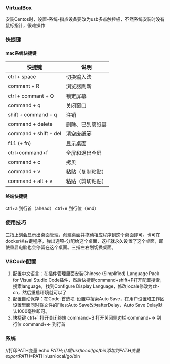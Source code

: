 ### VirtualBox 
安装Centos时，设置-系统-指点设备要改为usb多点触控板，不然系统安装时没有鼠标指针，很难操作

### 快捷键
#### mac系统快捷键
| 快捷键 | 说明
| ----- | ---
| ctrl + space          | 切换输入法
| commant + R           | 浏览器刷新
| ctrl + commant + Q    | 锁定屏幕
| command + q           | 关闭窗口
| shift + command + q   | 注销
| command + delete      | 删除、已到废纸篓
| command + shift + del | 清空废纸篓
| f11 (+ fn)            | 显示桌面
| ctrl+command+f        | 全屏和退出全屏
| command + c           | 拷贝
| command + v           | 粘贴（复制粘贴）
| command + alt + v     | 粘贴（剪切粘贴）

#### 终端快捷键
ctrl+a 到行首（ahead）
ctrl+e 到行位（end）


### 使用技巧
三指上划会显示出桌面管理，创建桌面并拖动相应程序到这个桌面即可。也可在docker栏右键程序，弹出选项-分配给这个桌面，这样就永久设置了这个桌面，即使重启电脑也会停留在这个桌面。三指左右划切换桌面。

### VSCode配置
1. 配置中文语言：在插件管理里面安装Chinese (Simplified) Language Pack for Visual Studio Code插件，然后快捷键command+shift+P打开配置搜索，搜索language，找到Configure Display Language，修改locale修改为zh-cn，然后重启环境就可以了
2. 配置自动保存：在Code-首选项-设置中搜索Auto Save，在用户设置和工作区设置里面同时将文件的Files:Auto Save改为afterDelay，Auto Save Delay默认1000毫秒即可。
3. 快捷键
ctrl+` 打开关闭终端
command+B 打开关闭侧边栏
command+→ 到行位
command+← 到行首

### 系统
//打印PATH变量
echo $PATH;
//将/usr/local/go/bin添加到PATH变量
export PATH=$PATH:/usr/local/go/bin
